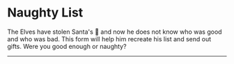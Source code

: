 # Naughty List

The Elves have stolen Santa's 📜 and now he does not know who was good and who was bad. This form will help him recreate his list and send out gifts. Were you good enough or naughty?

* * * * * * 

